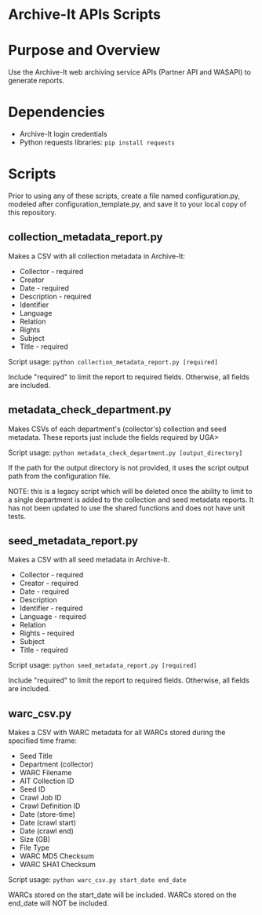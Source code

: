 # Archive-It APIs Scripts

# Purpose and Overview
Use the Archive-It web archiving service APIs (Partner API and WASAPI) to generate reports.

# Dependencies
* Archive-It login credentials
* Python requests libraries: `pip install requests`

# Scripts
Prior to using any of these scripts, create a file named configuration.py, modeled after configuration_template.py,
and save it to your local copy of this repository.

## collection_metadata_report.py
Makes a CSV with all collection metadata in Archive-It:
   * Collector - required
   * Creator
   * Date - required
   * Description - required
   * Identifier
   * Language
   * Relation
   * Rights
   * Subject
   * Title - required

Script usage: `python collection_metadata_report.py [required]`

Include "required" to limit the report to required fields. Otherwise, all fields are included.

## metadata_check_department.py
Makes CSVs of each department's (collector's) collection and seed metadata.
These reports just include the fields required by UGA>

Script usage: `python metadata_check_department.py [output_directory]`

If the path for the output directory is not provided, it uses the script output path from the configuration file.

NOTE: this is a legacy script which will be deleted once the ability to limit to a single department is added
to the collection and seed metadata reports.
It has not been updated to use the shared functions and does not have unit tests.

## seed_metadata_report.py
Makes a CSV with all seed metadata in Archive-It.
   * Collector - required
   * Creator - required
   * Date - required
   * Description
   * Identifier - required
   * Language - required
   * Relation
   * Rights - required
   * Subject
   * Title - required

Script usage: `python seed_metadata_report.py [required]`

Include "required" to limit the report to required fields. Otherwise, all fields are included.

## warc_csv.py
Makes a CSV with WARC metadata for all WARCs stored during the specified time frame:
   * Seed Title
   * Department (collector)
   * WARC Filename
   * AIT Collection ID
   * Seed ID
   * Crawl Job ID
   * Crawl Definition ID
   * Date (store-time)
   * Date (crawl start)
   * Date (crawl end)
   * Size (GB)
   * File Type
   * WARC MD5 Checksum
   * WARC SHA1 Checksum

Script usage: `python warc_csv.py start_date end_date`

WARCs stored on the start_date will be included. WARCs stored on the end_date will NOT be included.
